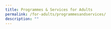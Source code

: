 ```yaml
---
title: Programmes & Services for Adults
permalink: /for-adults/programmesandservices/
description: ""
---
```

